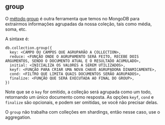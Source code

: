 ## group

O [método group](https://docs.mongodb.org/manual/reference/method/db.collection.group/) é outra ferramenta que temos no MongoDB para extrairmos informações agrupadas da nossa coleção, tais como média, soma, etc.

A sintaxe é:
```
db.collection.group({
  key: <CAMPO OU CAMPOS QUE AGRUPARÃO A COLLECTION>,
  reduce: <FUNÇÃO ONDE O AGRUPAMENTO SERÁ FEITO, RECEBE DOIS ARGUMENTOS, SENDO O DOCUMENTO ATUAL E O RESULTADO ACUMULADO>,
  initial: <INICIALIZA OS VALORES A SEREM UTILIZADOS>,
  keyf: <FUNÇÃO PARA CRIAR UMA NOVA CHAVE AGRUPADORA DINAMICAMENTE>,
  cond: <FILTRO QUE LIMITA QUAIS DOCUMENTOS SERÃO AGRUPADOS>,
  finalize: <FUNÇÃO QUE SERÁ EXECUTADA AO FINAL DO GROUP>,
})
```
Note que se o `key` for omitido, a colleção será agrupada como um todo, retornando um único documento como resposta.
As opções `keyf`, `cond` e `finalize` são opcionais, e podem ser omitidas, se você não precisar delas.

O `group` não trabalha com colleções em shardings, então nesse caso, use o aggregation.
